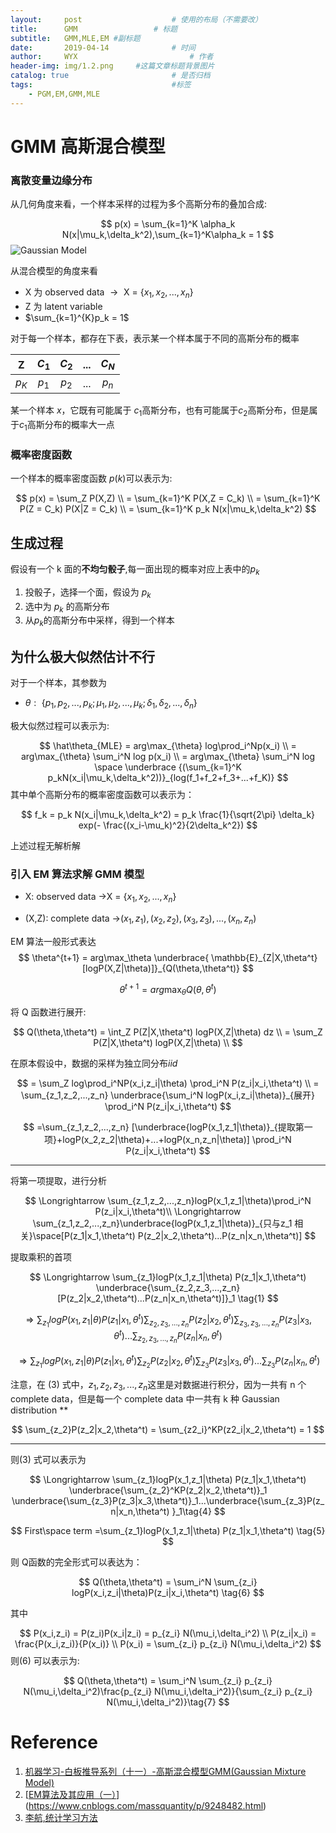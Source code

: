 ```yaml
---
layout:     post   				    # 使用的布局（不需要改）
title:      GMM 				# 标题 
subtitle:   GMM,MLE,EM #副标题
date:       2019-04-14 				# 时间
author:     WYX 						# 作者
header-img: img/1.2.png 	#这篇文章标题背景图片
catalog: true 						# 是否归档
tags:								#标签
    - PGM,EM,GMM,MLE
---
```




# GMM 高斯混合模型

### 离散变量边缘分布

从几何角度来看，一个样本采样的过程为多个高斯分布的叠加合成:


$$
p(x) = \sum_{k=1}^K \alpha_k N(x|\mu_k,\delta_k^2),\sum_{k=1}^K\alpha_k = 1
$$
![Gaussian Model](https://pic.superbed.cn/item/5cb582273a213b041754f585)



从混合模型的角度来看

* X 为 observed data $\rightarrow​$ X = {$x_1,x_2,...,x_n​$}
* Z 为 latent variable
* $\sum_{k=1}^{K}p_k = 1​$

对于每一个样本，都存在下表，表示某一个样本属于不同的高斯分布的概率

|   Z   | $C_1$ | $C_2$ | $...$ | $C_N$ |
| :---: | :---: | :---: | :---: | :---: |
| $p_K$ | $p_1$ | $p_2$ | $...$ | $p_n$ |

某一个样本 $x​$ ，它既有可能属于 $c_1​$高斯分布，也有可能属于$c_2​$高斯分布，但是属于$c_1​$ 高斯分布的概率大一点



### 概率密度函数

一个样本的概率密度函数 $p(k)$可以表示为:


$$
p(x) = \sum_Z P(X,Z) \\
= \sum_{k=1}^K P(X,Z = C_k) \\
=  \sum_{k=1}^K P(Z = C_k) P(X|Z = C_k) \\
= \sum_{k=1}^K p_k N(x|\mu_k,\delta_k^2)
$$


## 生成过程

假设有一个 k 面的**不均匀骰子**,每一面出现的概率对应上表中的$p_k$

1. 投骰子，选择一个面，假设为 $p_k$
2. 选中为 $p_k$ 的高斯分布
3. 从$p_k​$的高斯分布中采样，得到一个样本

 

## 为什么极大似然估计不行

对于一个样本，其参数为



* $\theta:​$ {$p_1,p_2,...,p_k;\mu_1,\mu_2,...,\mu_k;\delta_1,\delta_2,...,\delta_n​$}



极大似然过程可以表示为:


$$
\hat\theta_{MLE} = arg\max_{\theta} log\prod_i^Np(x_i) \\
 = arg\max_{\theta} \sum_i^N log p(x_i) \\
 = arg\max_{\theta} \sum_i^N log \space \underbrace {(\sum_{k=1}^K p_kN(x_i|\mu_k,\delta_k^2))}_{log(f_1+f_2+f_3+...+f_K)}
$$
其中单个高斯分布的概率密度函数可以表示为：


$$
f_k = p_k N(x_i|\mu_k,\delta_k^2) = p_k \frac{1}{\sqrt{2\pi} \delta_k} exp(- \frac{(x_i-\mu_k)^2}{2\delta_k^2})
$$


上述过程无解析解



### 引入 EM 算法求解 GMM 模型

* X: observed data $\rightarrow$X = {$x_1,x_2,...,x_n$}

* (X,Z): complete data $\rightarrow$$(x_1,z_1),(x_2,z_2),(x_3,z_3),...,(x_n,z_n)$



EM 算法一般形式表达
$$
\theta^{t+1} = arg\max_\theta \underbrace{ \mathbb{E}_{Z|X,\theta^t}[logP(X,Z|\theta)]}_{Q(\theta,\theta^t)}
$$

$$
\theta^{t+1} = arg\max_\theta Q(\theta,\theta^t)
$$



将 Q 函数进行展开:


$$
Q(\theta,\theta^t) = \int_Z P(Z|X,\theta^t) logP(X,Z|\theta) dz \\
= \sum_Z P(Z|X,\theta^t) logP(X,Z|\theta) \\
$$


在原本假设中，数据的采样为独立同分布$iid$


$$
= \sum_Z  log\prod_i^NP(x_i,z_i|\theta) \prod_i^N P(z_i|x_i,\theta^t) \\
= \sum_{z_1,z_2,...,z_n} \underbrace{\sum_i^N logP(x_i,z_i|\theta)}_{展开} \prod_i^N P(z_i|x_i,\theta^t)
$$

$$
=\sum_{z_1,z_2,...,z_n} [\underbrace{logP(x_1,z_1|\theta)}_{提取第一项}+logP(x_2,z_2|\theta)+...+logP(x_n,z_n|\theta)] \prod_i^N P(z_i|x_i,\theta^t)
$$

---



将第一项提取，进行分析


$$
\Longrightarrow \sum_{z_1,z_2,...,z_n}logP(x_1,z_1|\theta)\prod_i^N P(z_i|x_i,\theta^t)\\
\Longrightarrow \sum_{z_1,z_2,...,z_n}\underbrace{logP(x_1,z_1|\theta)}_{只与z_1 相关}\space[P(z_1|x_1,\theta^t) P(z_2|x_2,\theta^t)...P(z_n|x_n,\theta^t)]
$$


提取乘积的首项


$$
\Longrightarrow \sum_{z_1}logP(x_1,z_1|\theta) P(z_1|x_1,\theta^t) \underbrace{\sum_{z_2,z_3,...,z_n}[P(z_2|x_2,\theta^t)...P(z_n|x_n,\theta^t)]}_1 \tag{1}
$$

$$
\Longrightarrow \sum_{z_1}logP(x_1,z_1|\theta) P(z_1|x_1,\theta^t) \sum_{z_2,z_3,...,z_n}P(z_2|x_2,\theta^t) \sum_{z_3,z_3,...,z_n}P(z_3|x_3,\theta^t)...\sum_{z_2,z_3,...,z_n}P(z_n|x_n,\theta^t) \tag{2}
$$

$$
\Longrightarrow \sum_{z_1}logP(x_1,z_1|\theta) P(z_1|x_1,\theta^t) \sum_{z_2}P(z_2|x_2,\theta^t)\sum_{z_3}P(z_3|x_3,\theta^t)...\sum_{z_3}P(z_n|x_n,\theta^t) \tag{3}
$$



注意，在 (3) 式中，$z_1,z_2,z_3,...,z_n$这里是对数据进行积分，因为一共有 n 个 complete data，但是每一个 complete data 中一共有 k 种 Gaussian distribution **


$$
\sum_{z_2}P(z_2|x_2,\theta^t) = \sum_{z2_i}^KP(z2_i|x_2,\theta^t) = 1
$$

---

则(3) 式可以表示为


$$
\Longrightarrow \sum_{z_1}logP(x_1,z_1|\theta) P(z_1|x_1,\theta^t) \underbrace{\sum_{z_2}^KP(z_2|x_2,\theta^t)}_1 \underbrace{\sum_{z_3}P(z_3|x_3,\theta^t)}_1...\underbrace{\sum_{z_3}P(z_n|x_n,\theta^t) }_1\tag{4}
$$

$$
First\space term =\sum_{z_1}logP(x_1,z_1|\theta) P(z_1|x_1,\theta^t)  \tag{5}
$$



则 Q函数的完全形式可以表达为：


$$
Q(\theta,\theta^t) = \sum_i^N \sum_{z_i} logP(x_i,z_i|\theta)P(z_i|x_i,\theta^t) \tag{6}
$$


其中


$$
P(x_i,z_i) = P(z_i)P(x_i|z_i) = p_{z_i} N(\mu_i,\delta_i^2) \\
P(z_i|x_i) = \frac{P(x_i,z_i)}{P(x_i)} \\
P(x_i) = \sum_{z_i} p_{z_i} N(\mu_i,\delta_i^2)
$$
则(6) 可以表示为:


$$
Q(\theta,\theta^t) = \sum_i^N \sum_{z_i} p_{z_i} N(\mu_i,\delta_i^2)\frac{p_{z_i} N(\mu_i,\delta_i^2)}{\sum_{z_i} p_{z_i} N(\mu_i,\delta_i^2)}\tag{7}
$$




# Reference

1. [机器学习-白板推导系列（十一）-高斯混合模型GMM(Gaussian Mixture Model)](<https://www.bilibili.com/video/av35183585>)
2. [[EM算法及其应用（一）](https://www.cnblogs.com/massquantity/p/9248482.html)](<https://www.cnblogs.com/massquantity/p/9248482.html>)
3. [李航,统计学习方法](<http://www.dgt-factory.com/uploads/2018/07/0725/%E7%BB%9F%E8%AE%A1%E5%AD%A6%E4%B9%A0%E6%96%B9%E6%B3%95.pdf>)


